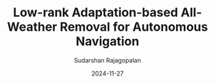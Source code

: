 ---
layout: post
image: /images/
authors: "<strong>Sudarshan Rajagopalan</strong>, Vishal M. Patel"
title: "Low-rank Adaptation-based All-Weather Removal for Autonomous Navigation"
categories: research
date: 2024-11-27
venue: 'arXiv. <i>Under Review</i>'
website: 'https://sudraj2002.github.io/loraapage/'
author: "Sudarshan Rajagopalan"
arxiv: 
code: 
---